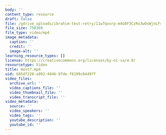 ```yaml
---
body: ''
content_type: resource
draft: false
file: /gdrive_uploads/ibrahim-test-retry/11w7qvorp-m4G8F3CzRo3wOsWjnLFs1oE/most7.mp4
file_size: 750369
file_type: video/mp4
image_metadata:
  caption: ''
  credit: ''
  image-alt: ''
learning_resource_types: []
license: https://creativecommons.org/licenses/by-nc-sa/4.0/
resourcetype: Video
title: most7.mp4
uid: 685df220-a992-4046-9fde-f8199c04497f
video_files:
  archive_url: ''
  video_captions_file: ''
  video_thumbnail_file: ''
  video_transcript_file: ''
video_metadata:
  source: ''
  video_speakers: ''
  video_tags: ''
  youtube_description: ''
  youtube_id: ''
---
```

